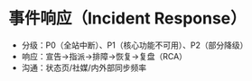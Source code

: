 ﻿# 事件响应（Incident Response）

- 分级：P0（全站中断）、P1（核心功能不可用）、P2（部分降级）
- 响应：宣告→指派→排障→恢复→复盘（RCA）
- 沟通：状态页/社媒/内外部同步频率
